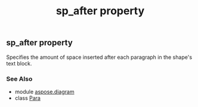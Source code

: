 ﻿---
title: sp_after property
second_title: Aspose.Diagram for Python via .NET API References
description: 
type: docs
weight: 150
url: /python-net/aspose.diagram/para/sp_after/
is_root: false
---

## sp_after property


Specifies the amount of space inserted after each paragraph in the shape's text block.

### See Also
* module [aspose.diagram](../../)
* class [Para](/diagram/python-net/aspose.diagram/para)
